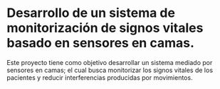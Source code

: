 # Desarrollo de un sistema de monitorización de signos vitales basado en sensores en camas.
Este proyecto tiene como objetivo desarrollar un sistema mediado por sensores en camas; el cual busca monitorizar los signos vitales de los pacientes y reducir interferencias producidas por movimientos.
